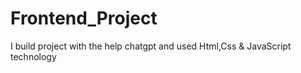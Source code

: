 # Frontend_Project
I build project with the help chatgpt and used Html,Css &amp; JavaScript technology
